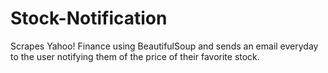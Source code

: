 # Stock-Notification
Scrapes Yahoo! Finance using BeautifulSoup and sends an email everyday to the user notifying them of the price of their favorite stock.
